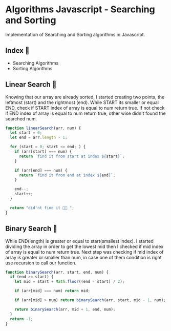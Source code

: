 # Algorithms Javascript - Searching and Sorting

Implementation of Searching and Sorting algorithms in Javascript.

## Index 📌

- Searching Algorithms
- Sorting Algorithms

## Linear Search 🔎

Knowing that our array are already sorted,
I started creating two points, the leftmost (start) and the rightmost (end).
While START its smaller or equal END, check if START index of array
is equal to num return true. If not check if END index of array is equal to num return true, other wise
didn't found the searched num.

```js
function linearSearch(arr, num) {
  let start = 0;
  let end = arr.length - 1;

  for (start = 0; start <= end; ) {
    if (arr[start] === num) {
      return `find it from start at index ${start}`;
    }

    if (arr[end] === num) {
      return `find it from end at index ${end}`;
    }

    end--;
    start++;
  }

  return "did'nt find it 🤯🤯 ";
}
```

## Binary Search 🔢

While END(length) is greater or equal to start(smallest index).
I started dividing the array in order to get the lowest mid
then I checked if mid index of array is equal to num return true.
Next step was checking if mid index of array is greater or smaller than num,
in case one of them condition is right use recursion to call our function.

```js
function binarySearch(arr, start, end, num) {
  if (end >= start) {
    let mid = start + Math.floor((end - start) / 2);

    if (arr[mid] === num) return mid;

    if (arr[mid] > num) return binarySearch(arr, start, mid - 1, num);

    return binarySearch(arr, mid + 1, end, num);
  }
  return -1;
}
```
